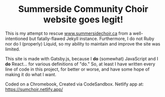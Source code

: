 <h1 align="center">
  Summerside Community Choir website goes legit!
</h1>

This is my attempt to rescue www.summersidechoir.ca from a well-intentioned but fatally-flawed Jekyll instance. Furthermore, I do not Ruby nor do I (properly) Liquid, so my ability to maintain and improve the site was limited.

This site is made with Gatsby.js, because I **do** (somewhat) JavaScript and I **do** React... for various definitions of "do." So, at least I have written every line of code in this project, for better or worse, and have some hope of making it do what I want.

Coded on a Chromebook, Created via CodeSandbox. Netlify app at: https://sumchoir.netlify.app/
